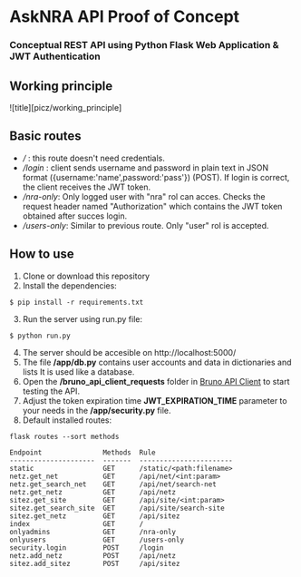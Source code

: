 # AskNRA API Proof of Concept
### Conceptual REST API using Python Flask Web Application & JWT Authentication

## Working principle
![title][picz/working_principle]

## Basic routes
* */* : this route doesn't need credentials.
* */login* : client sends username and password in plain text in JSON format ({username:'name',password:'pass'}) (POST). If login is correct, the client receives the JWT token.
* */nra-only*: Only logged user with "nra" rol can acces. Checks the request header named "Authorization" which contains the JWT token obtained after succes login.
* */users-only*: Similar to previous route. Only "user" rol is accepted.

## How to use
1. Clone or download this repository
2. Install the dependencies:
```
$ pip install -r requirements.txt
```
3. Run the server using run.py file:
```
$ python run.py
```
4. The server should be accesible on http://localhost:5000/ 
5. The file **/app/db.py** contains user accounts and data in dictionaries and lists It is used like a database.
6. Open the **/bruno_api_client_requests** folder in [Bruno API Client](https://www.usebruno.com/) to start testing the API.
7. Adjust the token expiration time **JWT_EXPIRATION_TIME** parameter to your needs in the **/app/security.py** file.
8. Default installed routes:
```
flask routes --sort methods

Endpoint               Methods  Rule                   
---------------------  -------  -----------------------
static                 GET      /static/<path:filename>
netz.get_net           GET      /api/net/<int:param>   
netz.get_search_net    GET      /api/net/search-net    
netz.get_netz          GET      /api/netz              
sitez.get_site         GET      /api/site/<int:param>  
sitez.get_search_site  GET      /api/site/search-site  
sitez.get_netz         GET      /api/sitez             
index                  GET      /                      
onlyadmins             GET      /nra-only              
onlyusers              GET      /users-only            
security.login         POST     /login                 
netz.add_netz          POST     /api/netz              
sitez.add_sitez        POST     /api/sitez  
```

[def]: picz/working_principle.png